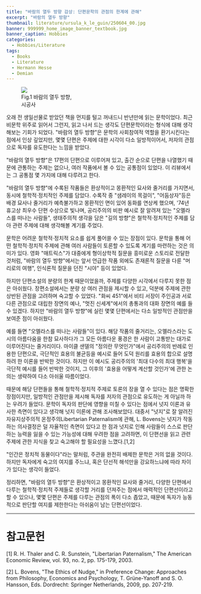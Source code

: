 ```yaml
---
title: "바람의 열두 방향 감상: 단편문학의 관점의 한계에 관해"
excerpt: "바람의 열두 방향"
thumbnail: literature/ursula_k_le_guin/250604_00.jpg
banner: 999999_home_image_banner_textbook.jpg
banner_caption: Hobbies
categories:
  - Hobbies/Literature
tags:
  - Books
  - Literature
  - Hermann Hesse
  - Demian
---
```


<figure class="align-center" style="width: 30%">
  <a href="{{ site.url }}{{ site.baseurl }}/assets/images/literature/ursula_k_le_guin/250604_00.jpg">
  <img src="{{ site.url }}{{ site.baseurl }}/assets/images/literature/ursula_k_le_guin/250604_00.jpg">
  </a>
  <figcaption>
  Fig.1 바람의 열두 방향, 시공사
  </figcaption>
</figure>

오래 전 생일선물로 받았던 책을 먼지를 털고 꺼내드니 반년만에 읽는 문학이었다. 최근 비문학 위주로 읽어서 그런지, 읽고 나서 드는 생각도 단편문학이라는 형식에 대해 생각해보는 기회가 되었다. "바람의 열두 방향"은 문학의 사회참여적 역할을 환기시킨다는 점에서 인상 깊었지만, 몇몇 단편은 주제에 대한 시각이 다소 일방적이어서, 저자의 관점으로 독자를 유도한다는 느낌을 받았다.

"바람의 열두 방향"은 17편의 단편으로 이루어져 있고, 출간 순으로 단편을 나열했기 때문에 관통하는 주제는 없으나, 여러 작품에서 볼 수 있는 공통점이 있었다. 이 리뷰에서는 그 공통점 몇 가지에 대해 다루려고 한다.

"바람의 열두 방향"에 수록된 작품들은 환상적이고 몽환적인 묘사와 줄거리를 가지면서, 동시에 철학적·정치적인 주제를 담았다. 수록작 중 "샘레이의 목걸이", "어둠상자"등은 배경 묘사나 줄거리가 예측불가하고 몽환적인 면이 있어 동화를 연상케 했으며, '74년 휴고상 최우수 단편 수상으로 빛나며, 공리주의의 비판 예시로 잘 알려져 있는 "오멜라스를 떠나는 사람들", 생태주의적 생각을 담은 "길의 방향"은 철학적·정치적인 주제를 담아 관련 주제에 대해 생각해볼 계기를 주었다.

문학은 어려운 철학적·정치적 요소를 쉽게 풀어쓸 수 있는 장점이 있다. 문학을 통해 어떤 철학적·정치적 주제에 관해 여러 사람들이 토론할 수 있도록 계기를 마련하는 것은 의미가 있다. 영화 "매트릭스"가 대중에게 형이상학적 질문을 흥미로운 스토리로 전달한 것처럼, "바람의 열두 방향"에서는 앞서 언급한 작품 외에도 존재론적 질문을 다룬 "머리로의 여행", 인식론적 질문을 던진 "시야" 등이 있었다.

하지만 단편소설의 분량의 한계 때문이었을까, 주제를 다양한 시각에서 다루지 못한 점은 아쉬웠다. 장편소설에서는 분량 상 여러 관점을 제시할 수 있고, 덕분에 주제에 관한 상반된 관점을 고려하며 숙고할 수 있었다. "화씨 451"에서 비티 서장이 주인공과 서로 다른 관점으로 대립한 장면의 예나, "멋진 신세계"에서의 총통과의 대화 장면의 예를 들 수 있겠다. 하지만 "바람의 열두 방향"에 실린 몇몇 단편에서는 다소 일방적인 관점만을 보여준 점이 아쉬웠다.

예를 들면 "오멜라스를 떠나는 사람들"이 있다. 해당 작품의 줄거리는, 오멜라스라는 도시의 아름다움을 한참 묘사하다가 그 모든 아름다운 풍경은 한 사람이 고통받는 대가로 이루어진다는 줄거리이다. 마이클 샌델의 "정의란 무엇인가"에서 공리주의의 반례로 인용한 단편으로, 극단적인 효용의 불균등을 예시로 들어 도덕 원리를 효용의 합으로 설명하려 한 이론을 반박한 것이다. 하지만 이 예시도 공리주의의 '최대 다수의 최대 행복'을 극단적 예시를 들어 반박한 것이지, 그 이후의 '효용을 어떻게 계산할 것인가'에 관한 논의는 생략하여 다소 아쉬울 따름이었다.

때문에 해당 단편들을 통해 철학적·정치적 주제로 토론의 장을 열 수 있다는 점은 명확한 장점이지만, 일방적인 관점만을 제시해 독자를 저자의 관점으로 유도하는 게 아닐까 하는 우려가 들었다. 문학이 독자의 판단에 영향을 미칠 수 있다는 점에서 넛지 이론과 유사한 측면이 있다고 생각해 넛지 이론에 관해 조사해보았다. 대중서 "넛지"로 잘 알려진 자유지상주의적 온정주의Libertarian Paternalism에 관해, L. Bovens는 넛지가 작동하는 의사결정은 덜 자율적인 측면이 있다고 한 점과 넛지로 인해 사람들이 스스로 판단하는 능력을 잃을 수 있는 가능성에 대해 우려한 점을 고려하면, 이 단편선을 읽고 관련 주제에 관한 지식을 찾고 숙고해야 할 필요성을 느꼈다.[1,2]

"인간은 정치적 동물이다"라는 말처럼, 주관을 완전히 배제한 문학은 거의 없을 것이다. 하지만 독자에게 숙고의 여지를 주느냐, 혹은 단선적 해석만을 강요하느냐에 따라 차이가 있다는 생각이 들었다.

정리하면, "바람의 열두 방향"은 환상적이고 몽환적인 묘사와 줄거리, 다양한 단편에서 다루는 철학적·정치적 주제들로 생각할 거리를 던져주는 점에서 매력적인 단편선이라고 할 수 있으나, 몇몇 단편은 주제를 다루는 관점의 폭이 다소 좁았고, 때문에 독자가 능동적으로 판단할 여지를 제한한다는 아쉬움이 남는 단편선이었다.

---

# 참고문헌

[1] R. H. Thaler and C. R. Sunstein, "Libertarian Paternalism," The American Economic Review, vol. 93, no. 2, pp. 175-179, 2003.

[2] L. Bovens, "The Ethics of Nudge," in Preference Change: Approaches from Philosophy, Economics and Psychology, T. Grüne-Yanoff and S. O. Hansson, Eds. Dordrecht: Springer Netherlands, 2009, pp. 207-219.
